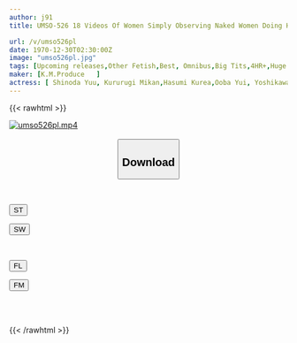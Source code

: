 ```yaml
---
author: j91
title: UMSO-526 18 Videos Of Women Simply Observing Naked Women Doing Housework

url: /v/umso526pl
date: 1970-12-30T02:30:00Z
image: "umso526pl.jpg"
tags: [Upcoming releases,Other Fetish,Best, Omnibus,Big Tits,4HR+,Huge Butt	 ]
maker: [K.M.Produce   ]
actress: [ Shinoda Yuu, Kururugi Mikan,Hasumi Kurea,Ooba Yui, Yoshikawa Aimi, Mitake Suzu, Saijou Sara, Ayana Rina,Kaise Anju,Sasamoto Yurara]
---
```



{{< rawhtml >}}

<div class="video" data-videoid="pending_link_2.html">
    <a href="javascript:;">
        <img src="/v/umso526pl/umso526pl.jpg" width="WIDTH" height="HEIGHT" alt="umso526pl.mp4" loading="lazy">
    </a>
</div>

<script type="text/javascript" src="https://j91.asia/asset/on-demand-pend.js"></script>

<br>
  <link rel="stylesheet" href="https://j91.asia/asset/bs5.css">
  
  <center>
  <button class="btn btn-primary" type="button" data-bs-toggle="collapse" data-bs-target=".multi-collapse" aria-expanded="false" aria-controls="multiCollapseExample1 multiCollapseExample2"><h2>Download</h2></button></center>
</p>
<div class="row">
  <div class="col">
    <div class="collapse multi-collapse" id="multiCollapseExample1">
      <div class="card card-body">
	      	      <br>
<div class="buttons">  
<p><a href="https://j91.asia/pending_link_2.html" target="_blank"><button class="btn-hover color-3"><i class="fa fa-download"></i> ST</button></a></p>
<p><a href="https://j91.asia/pending_link_2.html" target="_blank"><button class="btn-hover color-2"><i class="fa fa-download"></i> SW</button></a></p></div>
    </div>
  </div>
</div>
  <div class="col">
    <div class="collapse multi-collapse" id="multiCollapseExample2">
      <div class="card card-body">
	      <br>
<div class="buttons">
<p><a href="https://j91.asia/pending_link_2.html" target="_blank"><button class="btn-hover color-9"><i class="fa fa-download"></i> FL</button></a></p>
<p><a href="https://j91.asia/pending_link_2.html" target="_blank"><button class="btn-hover color-8"><i class="fa fa-download"></i> FM</button></a></p></div>
<br><br>
      </div>
    </div>
  </div>
</div>

{{< /rawhtml >}}
